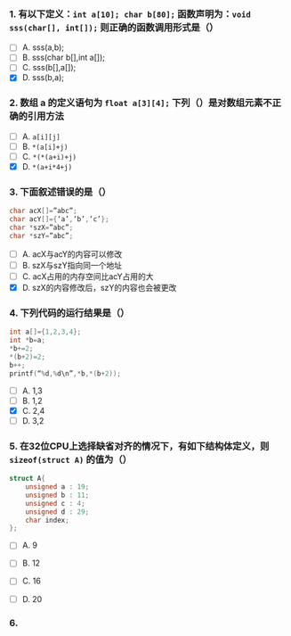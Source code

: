 ### 1. 有以下定义：`int a[10]; char b[80];` 函数声明为：`void sss(char[], int[]);` 则正确的函数调用形式是（）

- [ ] A. sss(a,b);
- [ ] B. sss(char b[],int a[]);
- [ ] C. sss(b[],a[]);
- [x] D. sss(b,a);

### 2. 数组 a 的定义语句为 `float a[3][4];` 下列（）是对数组元素不正确的引用方法
- [ ] A. `a[i][j]`
- [ ] B. `*(a[i]+j)`
- [ ] C. `*(*(a+i)+j)`
- [x] D. `*(a+i*4+j)`

### 3. 下面叙述错误的是（）
```c
char acX[]=”abc”;
char acY[]={‘a’,’b’,’c’};
char *szX=”abc”;
char *szY=”abc”;
```
- [ ] A. acX与acY的内容可以修改
- [ ] B. szX与szY指向同一个地址
- [ ] C. acX占用的内存空间比acY占用的大
- [x] D. szX的内容修改后，szY的内容也会被更改

### 4. 下列代码的运行结果是（）
```c
int a[]={1,2,3,4};
int *b=a;
*b+=2;
*(b+2)=2;
b++;
printf(“%d,%d\n”,*b,*(b+2));
```

- [ ] A. 1,3
- [ ] B. 1,2
- [x] C. 2,4
- [ ] D. 3,2

### 5. 在32位CPU上选择缺省对齐的情况下，有如下结构体定义，则 `sizeof(struct A)` 的值为（）
```c
struct A{
	unsigned a : 19;
	unsigned b : 11;
	unsigned c : 4;
	unsigned d : 29;
	char index;
};
```

- [ ] A. 9
- [ ] B. 12
- [ ] C. 16
- [ ] D. 20


### 6.


